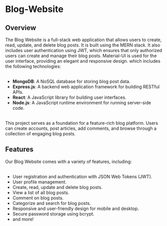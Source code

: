 # Blog-Website
## Overview

The Blog Website is a full-stack web application that allows users to create, read, update, and delete blog posts. It is built using the MERN stack. It also includes user authentication using JWT, which ensures that only authorized users can create and manage their blog posts. Material-UI is used for the user interface, providing an elegant and responsive design. which includes the following technologies:<br />
<br />
- **MongoDB**: A NoSQL database for storing blog post data.<br />
- **Express.js**: A backend web application framework for building RESTful APIs.<br />
- **React**: A JavaScript library for building user interfaces.<br />
- **Node.js**: A JavaScript runtime environment for running server-side code.<br />
<br />
This project serves as a foundation for a feature-rich blog platform. Users can create accounts, post articles, add comments, and browse through a collection of engaging blog posts.<br />

## Features

Our Blog Website comes with a variety of features, including:<br />
<br />
- User registration and authentication with JSON Web Tokens (JWT).<br />
- User profile management.<br />
- Create, read, update and delete blog posts.<br />
- View a list of all blog posts.<br />
- Comment on blog posts.<br />
- Categorize and search for blog posts.<br />
- Responsive and user-friendly design for mobile and desktop.<br />
- Secure password storage using bcrypt.<br />
- and more!<br />
<br />
